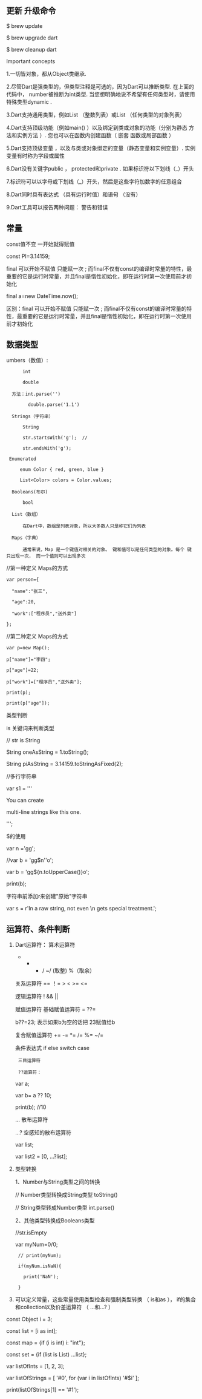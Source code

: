 ## 更新 升级命令

$ brew update

$ brew upgrade dart

$ brew cleanup dart

Important concepts

1.一切皆对象，都从Object类继承.

2.尽管Dart是强类型的，但类型注释是可选的，因为Dart可以推断类型. 在上面的代码中， number被推断为int类型. 当您想明确地说不希望有任何类型时，请使用特殊类型dynamic .

3.Dart支持通用类型，例如List<int> （整数列表）或List<dynamic> （任何类型的对象列表）

4.Dart支持顶级功能（例如main() ）以及绑定到类或对象的功能（分别为静态 方法和实例方法 ）. 您也可以在函数内创建函数（ 嵌套 函数或局部函数 ）

5.Dart支持顶级变量 ，以及与类或对象绑定的变量（静态变量和实例变量）. 实例变量有时称为字段或属性

6.Dart没有关键字public ， protected和private . 如果标识符以下划线（_）开头

7.标识符可以以字母或下划线（_）开头，然后是这些字符加数字的任意组合

8.Dart同时具有表达式 （具有运行时值）和语句 （没有）

9.Dart工具可以报告两种问题： 警告和错误 


## 常量
const值不变 一开始就得赋值

const PI=3.14159;

final 可以开始不赋值 只能赋一次 ; 而final不仅有const的编译时常量的特性，最重要的它是运行时常量，并且final是惰性初始化，即在运行时第一次使用前才初始化

final a=new DateTime.now();

区别：final 可以开始不赋值 只能赋一次 ; 而final不仅有const的编译时常量的特性，最重要的它是运行时常量，并且final是惰性初始化，即在运行时第一次使用前才初始化

## 数据类型
umbers（数值）:

          int

          double

      方法：int.parse('')

            double.parse('1.1') 

      Strings（字符串）

          String

          str.startsWith('g');  //

          str.endsWith('g');

     Enumerated

         enum Color { red, green, blue }

         List<Color> colors = Color.values;

      Booleans(布尔)

          bool

      List（数组）

          在Dart中，数组是列表对象，所以大多数人只是称它们为列表

      Maps（字典）

          通常来说，Map 是一个键值对相关的对象。 键和值可以是任何类型的对象。每个 键 只出现一次， 而一个值则可以出现多次

  //第一种定义 Maps的方式

    var person={

      "name":"张三",

      "age":20,

      "work":["程序员","送外卖"]

    };

 //第二种定义 Maps的方式

    var p=new Map();

    p["name"]="李四";

    p["age"]=22;

    p["work"]=["程序员","送外卖"];

    print(p);

    print(p["age"]);

类型判断

 is 关键词来判断类型

 // str is String

String oneAsString = 1.toString();

String piAsString = 3.14159.toStringAsFixed(2);

//多行字符串

var s1 = '''

You can create

multi-line strings like this one.

''';

$的使用

var n ='gg';

//var b = 'gg$n''o';

var b = 'gg${n.toUpperCase()}o';

print(b);

字符串前添加r来创建"原始"字符串

var s = r'In a raw string, not even \n gets special treatment.';

## 运算符、条件判断
1. Dart运算符：
    算术运算符
      +    -    *    /     ~/ (取整)     %（取余）     

    关系运算符
      ==    ！=   >    <    >=    <=

    逻辑运算符
        !  &&   ||

    赋值运算符
     基础赋值运算符   =   ??=

     b??=23;  表示如果b为空的话把 23赋值给b

     复合赋值运算符   +=  -=  *=   /=   %=  ~/=

    条件表达式 
        if  else   switch case 

        三目运算符

        ??运算符：

     var a;

     var b= a ?? 10;

     print(b);   //10

     ...     散布运算符 

     ...?   空感知的散布运算符

     var list;

     var list2 = [0, ...?list];

2. 类型转换

    1、Number与String类型之间的转换    

     // Number类型转换成String类型 toString()

      // String类型转成Number类型  int.parse()

    2、其他类型转换成Booleans类型

      //str.isEmpty

      var myNum=0/0;        

        // print(myNum);

        if(myNum.isNaN){

          print('NaN');

        }

3.  可以定义常量，这些常量使用类型检查和强制类型转换 （ is和as ）， if的集合和collection以及价差运算符 （ ...和...? ）

const Object i = 3; 

const list = [i as int]; 

const map = {if (i is int) i: "int"}; 

const set = {if (list is List<int>) ...list};

var listOfInts = [1, 2, 3];

var listOfStrings = [
  '#0',
  for (var i in listOfInts) '#$i'
];

print(listOfStrings[1] == '#1');
